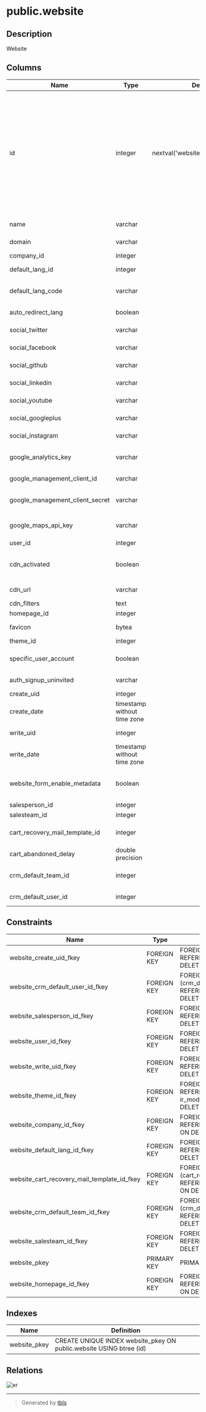 # public.website

## Description

Website

## Columns

| Name | Type | Default | Nullable | Children | Parents | Comment |
| ---- | ---- | ------- | -------- | -------- | ------- | ------- |
| id | integer | nextval('website_id_seq'::regclass) | false | [public.res_users](public.res_users.md) [public.res_partner](public.res_partner.md) [public.ir_ui_view](public.ir_ui_view.md) [public.ir_attachment](public.ir_attachment.md) [public.res_config_settings](public.res_config_settings.md) [public.website_country_group_rel](public.website_country_group_rel.md) [public.website_lang_rel](public.website_lang_rel.md) [public.website_page](public.website_page.md) [public.website_menu](public.website_menu.md) [public.website_redirect](public.website_redirect.md) [public.base_language_install_website_rel](public.base_language_install_website_rel.md) [public.product_template](public.product_template.md) [public.product_pricelist](public.product_pricelist.md) [public.account_invoice](public.account_invoice.md) [public.payment_acquirer](public.payment_acquirer.md) [public.sale_order](public.sale_order.md) [public.product_public_category](public.product_public_category.md) [public.stock_picking](public.stock_picking.md) [public.blog_blog](public.blog_blog.md) |  |  |
| name | varchar |  | false |  |  | Website Name |
| domain | varchar |  | true |  |  | Website Domain |
| company_id | integer |  | false |  | [public.res_company](public.res_company.md) | Company |
| default_lang_id | integer |  | false |  | [public.res_lang](public.res_lang.md) | Default Language |
| default_lang_code | varchar |  | true |  |  | Default language code |
| auto_redirect_lang | boolean |  | true |  |  | Autoredirect Language |
| social_twitter | varchar |  | true |  |  | Twitter Account |
| social_facebook | varchar |  | true |  |  | Facebook Account |
| social_github | varchar |  | true |  |  | GitHub Account |
| social_linkedin | varchar |  | true |  |  | LinkedIn Account |
| social_youtube | varchar |  | true |  |  | Youtube Account |
| social_googleplus | varchar |  | true |  |  | Google+ Account |
| social_instagram | varchar |  | true |  |  | Instagram Account |
| google_analytics_key | varchar |  | true |  |  | Google Analytics Key |
| google_management_client_id | varchar |  | true |  |  | Google Client ID |
| google_management_client_secret | varchar |  | true |  |  | Google Client Secret |
| google_maps_api_key | varchar |  | true |  |  | Google Maps API Key |
| user_id | integer |  | false |  | [public.res_users](public.res_users.md) | Public User |
| cdn_activated | boolean |  | true |  |  | Content Delivery Network (CDN) |
| cdn_url | varchar |  | true |  |  | CDN Base URL |
| cdn_filters | text |  | true |  |  | CDN Filters |
| homepage_id | integer |  | true |  | [public.website_page](public.website_page.md) | Homepage |
| favicon | bytea |  | true |  |  | Website Favicon |
| theme_id | integer |  | true |  | [public.ir_module_module](public.ir_module_module.md) | Theme |
| specific_user_account | boolean |  | true |  |  | Specific User Account |
| auth_signup_uninvited | varchar |  | true |  |  | Customer Account |
| create_uid | integer |  | true |  | [public.res_users](public.res_users.md) | Created by |
| create_date | timestamp without time zone |  | true |  |  | Created on |
| write_uid | integer |  | true |  | [public.res_users](public.res_users.md) | Last Updated by |
| write_date | timestamp without time zone |  | true |  |  | Last Updated on |
| website_form_enable_metadata | boolean |  | true |  |  | Technical data on contact form |
| salesperson_id | integer |  | true |  | [public.res_users](public.res_users.md) | Salesperson |
| salesteam_id | integer |  | true |  | [public.crm_team](public.crm_team.md) | Sales Team |
| cart_recovery_mail_template_id | integer |  | true |  | [public.mail_template](public.mail_template.md) | Cart Recovery Email |
| cart_abandoned_delay | double precision |  | true |  |  | Abandoned Delay |
| crm_default_team_id | integer |  | true |  | [public.crm_team](public.crm_team.md) | Default Sales Teams |
| crm_default_user_id | integer |  | true |  | [public.res_users](public.res_users.md) | Default Salesperson |

## Constraints

| Name | Type | Definition |
| ---- | ---- | ---------- |
| website_create_uid_fkey | FOREIGN KEY | FOREIGN KEY (create_uid) REFERENCES res_users(id) ON DELETE SET NULL |
| website_crm_default_user_id_fkey | FOREIGN KEY | FOREIGN KEY (crm_default_user_id) REFERENCES res_users(id) ON DELETE SET NULL |
| website_salesperson_id_fkey | FOREIGN KEY | FOREIGN KEY (salesperson_id) REFERENCES res_users(id) ON DELETE SET NULL |
| website_user_id_fkey | FOREIGN KEY | FOREIGN KEY (user_id) REFERENCES res_users(id) ON DELETE SET NULL |
| website_write_uid_fkey | FOREIGN KEY | FOREIGN KEY (write_uid) REFERENCES res_users(id) ON DELETE SET NULL |
| website_theme_id_fkey | FOREIGN KEY | FOREIGN KEY (theme_id) REFERENCES ir_module_module(id) ON DELETE SET NULL |
| website_company_id_fkey | FOREIGN KEY | FOREIGN KEY (company_id) REFERENCES res_company(id) ON DELETE SET NULL |
| website_default_lang_id_fkey | FOREIGN KEY | FOREIGN KEY (default_lang_id) REFERENCES res_lang(id) ON DELETE SET NULL |
| website_cart_recovery_mail_template_id_fkey | FOREIGN KEY | FOREIGN KEY (cart_recovery_mail_template_id) REFERENCES mail_template(id) ON DELETE SET NULL |
| website_crm_default_team_id_fkey | FOREIGN KEY | FOREIGN KEY (crm_default_team_id) REFERENCES crm_team(id) ON DELETE SET NULL |
| website_salesteam_id_fkey | FOREIGN KEY | FOREIGN KEY (salesteam_id) REFERENCES crm_team(id) ON DELETE SET NULL |
| website_pkey | PRIMARY KEY | PRIMARY KEY (id) |
| website_homepage_id_fkey | FOREIGN KEY | FOREIGN KEY (homepage_id) REFERENCES website_page(id) ON DELETE SET NULL |

## Indexes

| Name | Definition |
| ---- | ---------- |
| website_pkey | CREATE UNIQUE INDEX website_pkey ON public.website USING btree (id) |

## Relations

![er](public.website.svg)

---

> Generated by [tbls](https://github.com/k1LoW/tbls)
